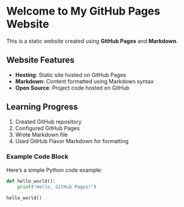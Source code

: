 # Welcome to My GitHub Pages Website

This is a static website created using **GitHub Pages** and **Markdown**.

## Website Features

- **Hosting**: Static site hosted on GitHub Pages
- **Markdown**: Content formatted using Markdown syntax
- **Open Source**: Project code hosted on GitHub

## Learning Progress

1. Created GitHub repository
2. Configured GitHub Pages
3. Wrote Markdown file
4. Used GitHub Flavor Markdown for formatting

### Example Code Block

Here’s a simple Python code example:

```python
def hello_world():
    print("Hello, GitHub Pages!")

hello_world()

